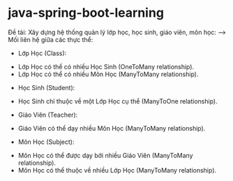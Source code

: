 # java-spring-boot-learning
 Đề tài: Xây dựng hệ thống quản lý lớp học, học sinh, giáo viên, môn học:
 --> Mối liên hệ giữa các thực thể:
-	Lớp Học (Class):
+ Lớp Học có thể có nhiều Học Sinh (OneToMany relationship).
+ Lớp Học có thể có nhiều Môn Học (ManyToMany relationship).

-	Học Sinh (Student):
+ Học Sinh chỉ thuộc về một Lớp Học cụ thể (ManyToOne relationship).

-	Giáo Viên (Teacher):
+ Giáo Viên có thể dạy nhiều Môn Học (ManyToMany relationship).
-	Môn Học (Subject):
+ Môn Học có thể được dạy bởi nhiều Giáo Viên (ManyToMany relationship).
+ Môn Học có thể thuộc về nhiều Lớp Học (ManyToMany relationship).


